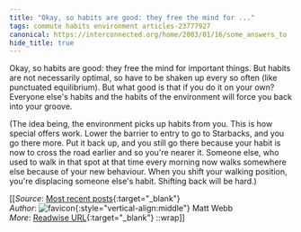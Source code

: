 ```yaml
---
title: "Okay, so habits are good: they free the mind for ..."
tags: commute habits environment articles-23777927
canonical: https://interconnected.org/home/2003/01/16/some_answers_to
hide_title: true
---
```


Okay, so habits are good: they free the mind for important things. But habits are not necessarily optimal, so have to be shaken up every so often (like punctuated equilibrium). But what good is that if you do it on your own? Everyone else's habits and the habits of the environment will force you back into your groove.

(The idea being, the environment picks up habits from you. This is how special offers work. Lower the barrier to entry to go to Starbacks, and you go there more. Put it back up, and you still go there because your habit is now to cross the road earlier and so you're nearer it. Someone else, who used to walk in that spot at that time every morning now walks somewhere else because of your new behaviour. When you shift your walking position, you're displacing someone else's habit. Shifting back will be hard.)


[[_Source_: [Most recent posts](https://interconnected.org/home/2003/01/16/some_answers_to){:target="_blank"}<br>
_Author_: ![favicon](https://s2.googleusercontent.com/s2/favicons?domain=interconnected.org){:style="vertical-align:middle"} Matt Webb<br>
_More_: [Readwise URL](https://readwise.io/open/468479763){:target="_blank"}
::wrap]]